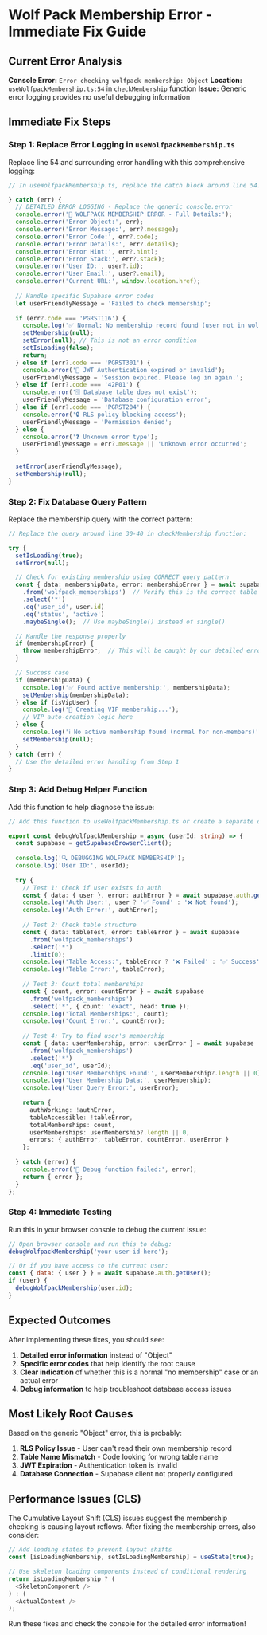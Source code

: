 # Wolf Pack Membership Error - Immediate Fix Guide

## Current Error Analysis

**Console Error:** `Error checking wolfpack membership: Object`
**Location:** `useWolfpackMembership.ts:54` in `checkMembership` function
**Issue:** Generic error logging provides no useful debugging information

## Immediate Fix Steps

### Step 1: Replace Error Logging in `useWolfpackMembership.ts`

Replace line 54 and surrounding error handling with this comprehensive logging:

```typescript
// In useWolfpackMembership.ts, replace the catch block around line 54:

} catch (err) {
  // DETAILED ERROR LOGGING - Replace the generic console.error
  console.error('🚨 WOLFPACK MEMBERSHIP ERROR - Full Details:');
  console.error('Error Object:', err);
  console.error('Error Message:', err?.message);
  console.error('Error Code:', err?.code);
  console.error('Error Details:', err?.details);
  console.error('Error Hint:', err?.hint);
  console.error('Error Stack:', err?.stack);
  console.error('User ID:', user?.id);
  console.error('User Email:', user?.email);
  console.error('Current URL:', window.location.href);
  
  // Handle specific Supabase error codes
  let userFriendlyMessage = 'Failed to check membership';
  
  if (err?.code === 'PGRST116') {
    console.log('✅ Normal: No membership record found (user not in wolfpack)');
    setMembership(null);
    setError(null); // This is not an error condition
    setIsLoading(false);
    return;
  } else if (err?.code === 'PGRST301') {
    console.error('🔑 JWT Authentication expired or invalid');
    userFriendlyMessage = 'Session expired. Please log in again.';
  } else if (err?.code === '42P01') {
    console.error('🗄️ Database table does not exist');
    userFriendlyMessage = 'Database configuration error';
  } else if (err?.code === 'PGRST204') {
    console.error('🔒 RLS policy blocking access');
    userFriendlyMessage = 'Permission denied';
  } else {
    console.error('❓ Unknown error type');
    userFriendlyMessage = err?.message || 'Unknown error occurred';
  }
  
  setError(userFriendlyMessage);
  setMembership(null);
}
```

### Step 2: Fix Database Query Pattern

Replace the membership query with the correct pattern:

```typescript
// Replace the query around line 30-40 in checkMembership function:

try {
  setIsLoading(true);
  setError(null);

  // Check for existing membership using CORRECT query pattern
  const { data: membershipData, error: membershipError } = await supabase
    .from('wolfpack_memberships')  // Verify this is the correct table name
    .select('*')
    .eq('user_id', user.id)
    .eq('status', 'active')
    .maybeSingle();  // Use maybeSingle() instead of single()

  // Handle the response properly
  if (membershipError) {
    throw membershipError;  // This will be caught by our detailed error handler
  }

  // Success case
  if (membershipData) {
    console.log('✅ Found active membership:', membershipData);
    setMembership(membershipData);
  } else if (isVipUser) {
    console.log('🌟 Creating VIP membership...');
    // VIP auto-creation logic here
  } else {
    console.log('ℹ️ No active membership found (normal for non-members)');
    setMembership(null);
  }
} catch (err) {
  // Use the detailed error handling from Step 1
}
```

### Step 3: Add Debug Helper Function

Add this function to help diagnose the issue:

```typescript
// Add this function to useWolfpackMembership.ts or create a separate debug file:

export const debugWolfpackMembership = async (userId: string) => {
  const supabase = getSupabaseBrowserClient();
  
  console.log('🔍 DEBUGGING WOLFPACK MEMBERSHIP');
  console.log('User ID:', userId);
  
  try {
    // Test 1: Check if user exists in auth
    const { data: { user }, error: authError } = await supabase.auth.getUser();
    console.log('Auth User:', user ? '✅ Found' : '❌ Not found');
    console.log('Auth Error:', authError);
    
    // Test 2: Check table structure
    const { data: tableTest, error: tableError } = await supabase
      .from('wolfpack_memberships')
      .select('*')
      .limit(0);
    console.log('Table Access:', tableError ? '❌ Failed' : '✅ Success');
    console.log('Table Error:', tableError);
    
    // Test 3: Count total memberships
    const { count, error: countError } = await supabase
      .from('wolfpack_memberships')
      .select('*', { count: 'exact', head: true });
    console.log('Total Memberships:', count);
    console.log('Count Error:', countError);
    
    // Test 4: Try to find user's membership
    const { data: userMembership, error: userError } = await supabase
      .from('wolfpack_memberships')
      .select('*')
      .eq('user_id', userId);
    console.log('User Memberships Found:', userMembership?.length || 0);
    console.log('User Membership Data:', userMembership);
    console.log('User Query Error:', userError);
    
    return {
      authWorking: !authError,
      tableAccessible: !tableError,
      totalMemberships: count,
      userMemberships: userMembership?.length || 0,
      errors: { authError, tableError, countError, userError }
    };
    
  } catch (error) {
    console.error('🚨 Debug function failed:', error);
    return { error };
  }
};
```

### Step 4: Immediate Testing

Run this in your browser console to debug the current issue:

```javascript
// Open browser console and run this to debug:
debugWolfpackMembership('your-user-id-here');

// Or if you have access to the current user:
const { data: { user } } = await supabase.auth.getUser();
if (user) {
  debugWolfpackMembership(user.id);
}
```

## Expected Outcomes

After implementing these fixes, you should see:

1. **Detailed error information** instead of "Object"
2. **Specific error codes** that help identify the root cause
3. **Clear indication** of whether this is a normal "no membership" case or an actual error
4. **Debug information** to help troubleshoot database access issues

## Most Likely Root Causes

Based on the generic "Object" error, this is probably:

1. **RLS Policy Issue** - User can't read their own membership record
2. **Table Name Mismatch** - Code looking for wrong table name
3. **JWT Expiration** - Authentication token is invalid
4. **Database Connection** - Supabase client not properly configured

## Performance Issues (CLS)

The Cumulative Layout Shift (CLS) issues suggest the membership checking is causing layout reflows. After fixing the membership errors, also consider:

```typescript
// Add loading states to prevent layout shifts
const [isLoadingMembership, setIsLoadingMembership] = useState(true);

// Use skeleton loading components instead of conditional rendering
return isLoadingMembership ? (
  <SkeletonComponent />
) : (
  <ActualContent />
);
```

Run these fixes and check the console for the detailed error information!
